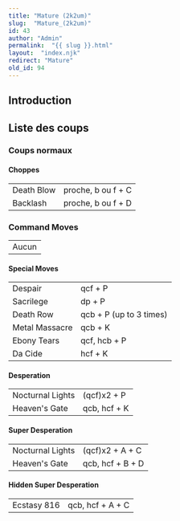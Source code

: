 ```yaml
---
title: "Mature (2k2um)"
slug:  "Mature_(2k2um)"
id: 43
author: "Admin"
permalink:  "{{ slug }}.html"
layout:  "index.njk"
redirect: "Mature"
old_id: 94
---
```


## Introduction

## Liste des coups

### Coups normaux

#### Choppes

|            |                    |
|------------|--------------------|
| Death Blow | proche, b ou f + C |
| Backlash   | proche, b ou f + D |

### Command Moves

|       |
|-------|
| Aucun |

#### Special Moves

|                |                         |
|----------------|-------------------------|
| Despair        | qcf + P                 |
| Sacrilege      | dp + P                  |
| Death Row      | qcb + P (up to 3 times) |
| Metal Massacre | qcb + K                 |
| Ebony Tears    | qcf, hcb + P            |
| Da Cide        | hcf + K                 |

#### Desperation

|                  |              |
|------------------|--------------|
| Nocturnal Lights | (qcf)x2 + P  |
| Heaven's Gate    | qcb, hcf + K |

#### Super Desperation

|                  |                  |
|------------------|------------------|
| Nocturnal Lights | (qcf)x2 + A + C  |
| Heaven's Gate    | qcb, hcf + B + D |

#### Hidden Super Desperation

|             |                  |
|-------------|------------------|
| Ecstasy 816 | qcb, hcf + A + C |
